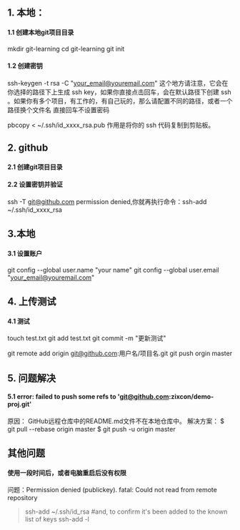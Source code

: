 ## 1. 本地：
#### 1.1 创建本地git项目目录
mkdir git-learning
cd git-learning
git init
#### 1.2 创建密钥
ssh-keygen -t rsa -C "your_email@youremail.com"
 这个地方请注意，它会在你选择的路径下上生成 ssh key，如果你直接点击回车，会在默认路径下创建 ssh 。如果你有多个项目，有工作的，有自己玩的，那么请配置不同的路径，或者一个路径换个文件名
 直接回车不设置密码

pbcopy < ~/.ssh/id_xxxx_rsa.pub
 作用是将你的 ssh 代码复制到剪贴板。
## 2. github
#### 2.1 创建git项目目录
#### 2.2 设置密钥并验证
ssh -T git@github.com
 permission denied,你就再执行命令：ssh-add ~/.ssh/id_xxxx_rsa
## 3.本地
#### 3.1 设置账户
git config --global user.name "your name"
git config --global user.email "your_email@youremail.com"
## 4. 上传测试
#### 4.1 测试
touch test.txt
git add test.txt
git commit -m "更新测试"

git remote add origin git@github.com:用户名/项目名.git 
git push orgin master
## 5. 问题解决
#### 5.1 error: failed to push some refs to 'git@github.com:zixcon/demo-proj.git'
原因： 
GitHub远程仓库中的README.md文件不在本地仓库中。 
解决方案：
$ git pull --rebase origin master
$ git push -u origin master

## 其他问题
#### 使用一段时间后，或者电脑重启后没有权限
问题：Permission denied (publickey). fatal: Could not read from remote repository
> ssh-add ~/.ssh/id_rsa
> #and, to confirm it's been added to the known list of keys
> ssh-add -l

